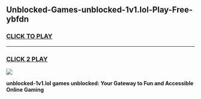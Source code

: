 
## Unblocked-Games-unblocked-1v1.lol-Play-Free-ybfdn
<h3>
<a href="https://premium76.site?title=unblocked-1v1.lol&ref=21A">CLICK TO PLAY</a></h3>
<hr>

<h3>
<a href="https://premium76.site?title=unblocked-1v1.lol&ref=21A">CLICK 2 PLAY</a>
  
</h3>

<a href="https://premium76.site?title=unblocked-1v1.lol&ref=21A"><img src="https://clearcache.store/games.png"></a>


**unblocked-1v1.lol games unblocked: Your Gateway to Fun and Accessible Online Gaming**
